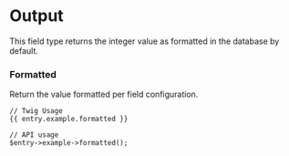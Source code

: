 # Output

This field type returns the integer value as formatted in the database by default.

### Formatted

Return the value formatted per field configuration.

```
// Twig Usage
{{ entry.example.formatted }}

// API usage
$entry->example->formatted();
```
